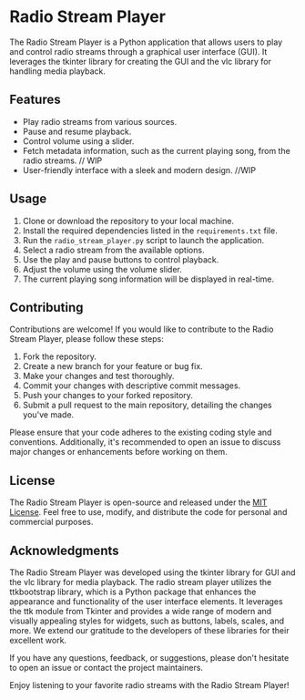 # Radio Stream Player

The Radio Stream Player is a Python application that allows users to play and control radio streams through a graphical user interface (GUI). It leverages the tkinter library for creating the GUI and the vlc library for handling media playback.

## Features

- Play radio streams from various sources.
- Pause and resume playback.
- Control volume using a slider.
- Fetch metadata information, such as the current playing song, from the radio streams. // WIP
- User-friendly interface with a sleek and modern design. //WIP

## Usage

1. Clone or download the repository to your local machine.
2. Install the required dependencies listed in the `requirements.txt` file.
3. Run the `radio_stream_player.py` script to launch the application.
4. Select a radio stream from the available options.
5. Use the play and pause buttons to control playback.
6. Adjust the volume using the volume slider.
7. The current playing song information will be displayed in real-time.

## Contributing

Contributions are welcome! If you would like to contribute to the Radio Stream Player, please follow these steps:

1. Fork the repository.
2. Create a new branch for your feature or bug fix.
3. Make your changes and test thoroughly.
4. Commit your changes with descriptive commit messages.
5. Push your changes to your forked repository.
6. Submit a pull request to the main repository, detailing the changes you've made.

Please ensure that your code adheres to the existing coding style and conventions. Additionally, it's recommended to open an issue to discuss major changes or enhancements before working on them.

## License

The Radio Stream Player is open-source and released under the [MIT License](LICENSE). Feel free to use, modify, and distribute the code for personal and commercial purposes.

## Acknowledgments

The Radio Stream Player was developed using the tkinter library for GUI and the vlc library for media playback. The radio stream player utilizes the ttkbootstrap library, which is a Python package that enhances the appearance and functionality of the user interface elements. It leverages the ttk module from Tkinter and provides a wide range of modern and visually appealing styles for widgets, such as buttons, labels, scales, and more. We extend our gratitude to the developers of these libraries for their excellent work.

If you have any questions, feedback, or suggestions, please don't hesitate to open an issue or contact the project maintainers.

Enjoy listening to your favorite radio streams with the Radio Stream Player!
